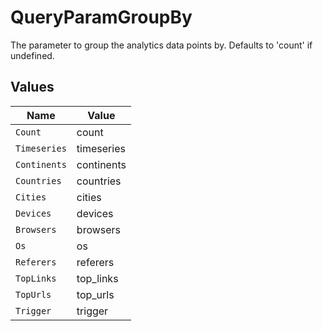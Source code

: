 # QueryParamGroupBy

The parameter to group the analytics data points by. Defaults to 'count' if undefined.


## Values

| Name         | Value        |
| ------------ | ------------ |
| `Count`      | count        |
| `Timeseries` | timeseries   |
| `Continents` | continents   |
| `Countries`  | countries    |
| `Cities`     | cities       |
| `Devices`    | devices      |
| `Browsers`   | browsers     |
| `Os`         | os           |
| `Referers`   | referers     |
| `TopLinks`   | top_links    |
| `TopUrls`    | top_urls     |
| `Trigger`    | trigger      |